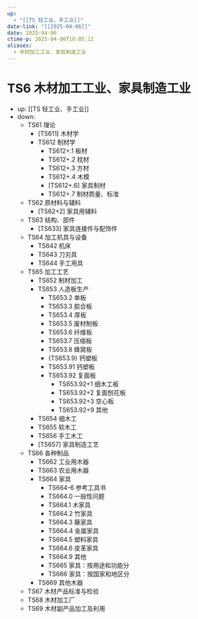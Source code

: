 ```yaml
---
up:
  - "[[TS 轻工业、手工业]]"
date-link: "[[2025-04-06]]"
date: 2025-04-06
ctime-p: 2025-04-06T18:05:12
aliases:
  - 木材加工工业、家具制造工业
---
```


# TS6 木材加工工业、家具制造工业

- up: [[TS 轻工业、手工业]]
- down:	
	- TS61 理论
		- [TS611] 木材学
		- TS612 制材学
			- TS612+.1 板材
			- TS612+.2 枕材
			- TS612+.3 方材
			- TS612+.4 木模
			- [TS612+.6] 家具制材
			- TS612+.7 制材质量、标准
	- TS62 原材料与辅料
		- [TS62+2] 家具用辅料
	- TS63 结构、部件
		- [TS633] 家具连接件与配饰件
	- TS64 加工机具与设备
		- TS642 机床
		- TS643 刀刃具
		- TS644 手工用具
	- TS65 加工工艺
		- TS652 制材加工
		- TS653 人造板生产
			- TS653.2 单板
			- TS653.3 胶合板
			- TS653.4 厚板
			- TS653.5 废材制板
			- TS653.6 纤维板
			- TS653.7 压缩板
			- TS653.8 蜂窝板
			- {TS653.9} 钙塑板
			- TS653.91 钙塑板
			- TS653.92 复面板
				- TS653.92+1 细木工板
				- TS653.92+2 复面刨花板
				- TS653.92+3 空心板
				- TS653.92+9 其他
		- TS654 细木工
		- TS655 软木工
		- TS656 手工木工
		- [TS657] 家具制造工艺
	- TS66 各种制品
		- TS662 工业用木器
		- TS663 农业用木器
		- TS664 家具
			- TS664-6 参考工具书
			- TS664.0 一般性问题
			- TS664.1 木家具
			- TS664.2 竹家具
			- TS664.3 藤家具
			- TS664.4 金属家具
			- TS664.5 塑料家具
			- TS664.6 皮革家具
			- TS664.9 其他
			- TS665 家具：按用途和功能分
			- TS666 家具：按国家和地区分
		- TS669 其他木器
	- TS67 木材产品标准与检验
	- TS68 木材加工厂
	- TS69 木材副产品加工及利用
		
